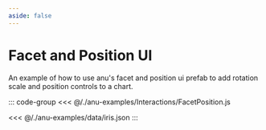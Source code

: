 ```yaml
---
aside: false
---
```

<script setup>
import { facetPosition } from '../anu-examples/Interactions/FacetPosition.js'
//import singleView  from '../vue_components/singleView.vue'
</script>

# Facet and Position UI

An example of how to use anu's facet and position ui prefab to add rotation scale and position controls to a chart.


<singleView :scene="facetPosition" />

::: code-group
<<< @/./anu-examples/Interactions/FacetPosition.js 

<<< @/./anu-examples/data/iris.json
:::